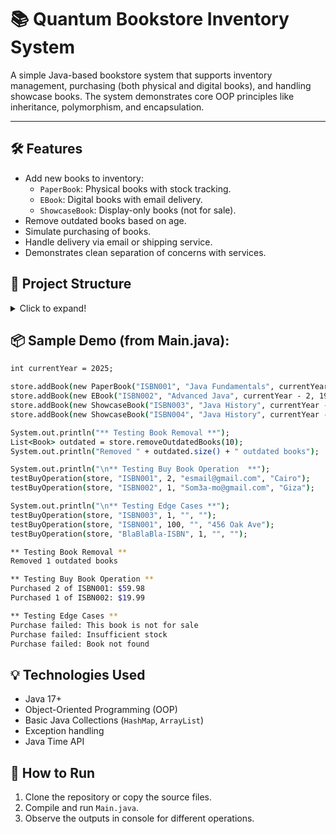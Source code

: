 # 📚 Quantum Bookstore Inventory System

A simple Java-based bookstore system that supports inventory management, purchasing (both physical and digital books), and handling showcase books. The system demonstrates core OOP principles like inheritance, polymorphism, and encapsulation.

---

## 🛠️ Features

- Add new books to inventory:
  - `PaperBook`: Physical books with stock tracking.
  - `EBook`: Digital books with email delivery.
  - `ShowcaseBook`: Display-only books (not for sale).
- Remove outdated books based on age.
- Simulate purchasing of books.
- Handle delivery via email or shipping service.
- Demonstrates clean separation of concerns with services.


## 🧱 Project Structure
<details>
<summary>Click to expand!</summary>

```bash
├── Main.java # Main test runner
├── models/
│ ├── Book.java # Abstract base class
│ ├── EBook.java # EBook implementation
│ ├── FileType.java # Enum for file types
│ ├── Inventory.java # Bookstore inventory logic
│ ├── PaperBook.java # Paper book implementation
│ ├── ShowcaseBook.java # Display-only books
├── services/
│ ├── MailService.java # Simulates sending e-books via email
│ └── ShippingService.java # Simulates shipping for paper books
```
</details>

## 📦 Sample Demo (from Main.java):


```csh
int currentYear = 2025;

store.addBook(new PaperBook("ISBN001", "Java Fundamentals", currentYear - 5, 29.99, 50));
store.addBook(new EBook("ISBN002", "Advanced Java", currentYear - 2, 19.99, FileType.PDF));
store.addBook(new ShowcaseBook("ISBN003", "Java History", currentYear - 8));
store.addBook(new ShowcaseBook("ISBN004", "Java History", currentYear - 20));

System.out.println("** Testing Book Removal **");
List<Book> outdated = store.removeOutdatedBooks(10);
System.out.println("Removed " + outdated.size() + " outdated books");

System.out.println("\n** Testing Buy Book Operation  **");
testBuyOperation(store, "ISBN001", 2, "esmail@gmail.com", "Cairo");
testBuyOperation(store, "ISBN002", 1, "Som3a-mo@gmail.com", "Giza");

System.out.println("\n** Testing Edge Cases **");
testBuyOperation(store, "ISBN003", 1, "", "");
testBuyOperation(store, "ISBN001", 100, "", "456 Oak Ave");
testBuyOperation(store, "BlaBlaBla-ISBN", 1, "", "");
```
```bash
** Testing Book Removal **
Removed 1 outdated books

** Testing Buy Book Operation **
Purchased 2 of ISBN001: $59.98
Purchased 1 of ISBN002: $19.99

** Testing Edge Cases **
Purchase failed: This book is not for sale
Purchase failed: Insufficient stock
Purchase failed: Book not found
```

## 💡 Technologies Used

- Java 17+
- Object-Oriented Programming (OOP)
- Basic Java Collections (`HashMap`, `ArrayList`)
- Exception handling
- Java Time API

## 🚀 How to Run

1. Clone the repository or copy the source files.
2. Compile and run `Main.java`.
3. Observe the outputs in console for different operations.

